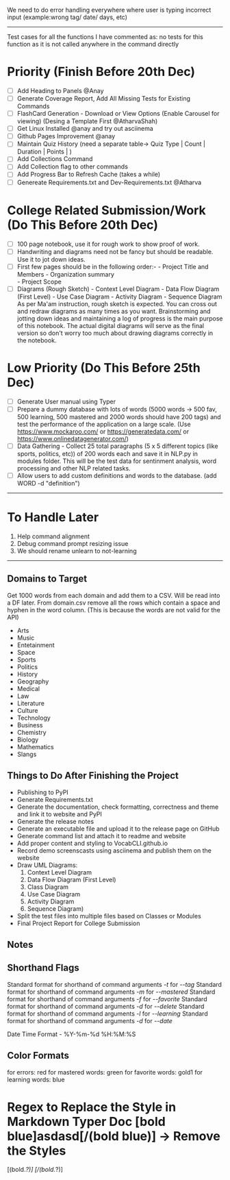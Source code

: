
We need to do error handling everywhere where user is typing incorrect input (example:wrong tag/ date/ days, etc)

---

Test cases for all the functions I have commented as: no tests for this function as it is not called anywhere in the command directly

# Priority (Finish Before 20th Dec)

- [ ]  Add Heading to Panels @Anay
- [ ]  Generate Coverage Report, Add All Missing Tests for Existing Commands
- [ ]  FlashCard Generation - Download or View Options (Enable Carousel for viewing) (Desing a Template First @AtharvaShah)
- [ ]  Get Linux Installed @anay and try out asciinema
- [ ]  Github Pages Improvement @anay
- [ ]  Maintain Quiz History (need a separate table-> Quiz Type | Count | Duration | Points | )
- [ ]  Add Collections Command
- [ ]  Add Collection flag to other commands
- [ ]  Add Progress Bar to Refresh Cache (takes a while)
- [ ]  Genereate Requirements.txt and Dev-Requirements.txt @Atharva
  
# College Related Submission/Work (Do This Before 20th Dec)

- [ ] 100 page notebook, use it for rough work to show proof of work.
- [ ] Handwriting and diagrams need not be fancy but should be readable. Use it to jot down ideas.
- [ ] First few pages should be in the following order:-
      -  Project Title and Members
      -  Organization summary  
      -  Project Scope
- [ ] Diagrams (Rough Sketch)
      - Context Level Diagram
      -  Data Flow Diagram (First Level)
      -  Use Case Diagram
      -  Activity Diagram
      -  Sequence Diagram
  As per Ma'am instruction, rough sketch is expected. You can cross out and redraw diagrams as many times as you want. Brainstorming and jotting down ideas and maintaining a log of progress is the main purpose of this notebook. The actual digital diagrams will serve as the final version so don't worry too much about drawing diagrams correctly in the notebook.

# Low Priority (Do This Before 25th Dec)

- [ ]  Generate User manual using Typer
- [ ] Prepare a dummy database with lots of words (5000 words -> 500 fav, 500 learning, 500 mastered and 2000 words should have 200 tags) and test the performance of the application on a large scale.  (Use <https://www.mockaroo.com/> or <https://generatedata.com/> or <https://www.onlinedatagenerator.com/>)
- [ ] Data Gathering - Collect 25 total paragraphs (5 x 5 different topics (like sports, politics, etc)) of 200 words each and save it in NLP.py in modules folder. This will be the test data for sentinment analysis, word processing and other NLP related tasks.
- [ ] Allow users to add custom definitions and words to the database. (add WORD -d "definition")
---

# To Handle Later

1. Help command alignment
2. Debug command prompt resizing issue
3. We should rename unlearn to not-learning

---


## Domains to Target

Get 1000 words from each domain and add them to a CSV. Will be read into a DF later.
From domain.csv remove all the rows which contain a space and hyphen in the word column. (This is because the words are not valid for the API)
- Arts
- Music
- Entetainment
- Space
- Sports
- Politics
- History
- Geography
- Medical
- Law
- Literature
- Culture
- Technology
- Business
- Chemistry
- Biology
- Mathematics
- Slangs


## Things to Do After Finishing the Project

- Publishing to PyPI
- Generate Requirements.txt
- Generate the documentation, check formatting, correctness and theme and link it to website and PyPI
- Generate the release notes
- Generate an executable file and upload it to the release page on GitHub
- Generate command list and attach it to readme and website
- Add proper content and styling to VocabCLI.github.io
- Record demo screenscasts using asciinema and publish them on the website
- Draw UML Diagrams:
  1. Context Level Diagram
  2. Data Flow Diagram (First Level)
  3. Class Diagram
  4. Use Case Diagram
  5. Activity Diagram
  6. Sequence Diagram)
- Split the test files into multiple files based on Classes or Modules
- Final Project Report for College Submission



## Notes

## Shorthand Flags

Standard format for shorthand of command arguments *-t* for *--tag*
Standard format for shorthand of command arguments *-m* for *--mastered*
Standard format for shorthand of command arguments *-f* for *--favorite*
Standard format for shorthand of command arguments *-d* for *--delete*
Standard format for shorthand of command arguments *-l* for *--learning*
Standard format for shorthand of command arguments *-d* for *--date*

Date Time Format -  %Y-%m-%d %H:%M:%S

## Color Formats

for errors: red
for mastered words: green
for favorite words: gold1
for learning words: blue



# Regex to Replace the Style in Markdown Typer Doc [bold blue]asdasd[/(bold blue)] -> Remove the Styles

\[(bold.*?)\]
\[/(bold.*?)\]
